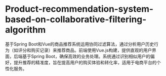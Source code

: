 # Product-recommendation-system-based-on-collaborative-filtering-algorithm
基于Spring Boot和Vue的商品推荐系统运用协同过滤算法，通过分析用户历史行为（如评分和购买记录）来推荐商品。前端使用Vue.js构建，提供直观的用户界面，后端基于Spring Boot，确保高效的业务处理。系统通过识别相似用户的偏好，提升推荐的精准度，旨在提高用户的购买体验和转化率，适用于电商平台的个性化服务。
